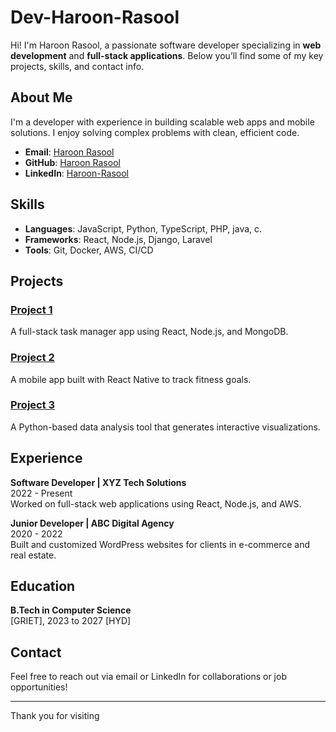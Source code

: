 # Dev-Haroon-Rasool

Hi! I'm Haroon Rasool, a passionate software developer specializing in **web development** and **full-stack applications**. Below you’ll find some of my key projects, skills, and contact info.

## About Me
I'm a developer with experience in building scalable web apps and mobile solutions. I enjoy solving complex problems with clean, efficient code.

- **Email**: [Haroon Rasool](mailto:Haroonrasool2@gmail.com)
- **GitHub**: [Haroon Rasool](https://github.com/devharoona)
- **LinkedIn**: [Haroon-Rasool](https://www.linkedin.com/in/haroon-rasool)

## Skills
- **Languages**: JavaScript, Python, TypeScript, PHP, java, c.
- **Frameworks**: React, Node.js, Django, Laravel
- **Tools**: Git, Docker, AWS, CI/CD

## Projects

### [Project 1](https://github.com/haroonrasool/project-1)
A full-stack task manager app using React, Node.js, and MongoDB.

### [Project 2](https://github.com/haroonrasool/project-2)
A mobile app built with React Native to track fitness goals.

### [Project 3](https://github.com/haroonrasool/project-3)
A Python-based data analysis tool that generates interactive visualizations.

## Experience
**Software Developer | XYZ Tech Solutions**  
2022 - Present  
Worked on full-stack web applications using React, Node.js, and AWS.

**Junior Developer | ABC Digital Agency**  
2020 - 2022  
Built and customized WordPress websites for clients in e-commerce and real estate.

## Education
**B.Tech in Computer Science**  
[GRIET], 2023 to 2027
[HYD]
## Contact
Feel free to reach out via email or LinkedIn for collaborations or job opportunities!

---

Thank you for visiting
